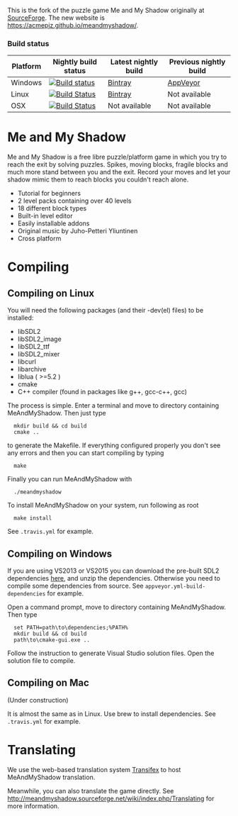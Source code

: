This is the fork of the puzzle game Me and My Shadow originally at [SourceForge](http://meandmyshadow.sourceforge.net/).
The new website is <https://acmepjz.github.io/meandmyshadow/>.

### Build status

| Platform | Nightly build status    | Latest nightly build | Previous nightly build |
|----------|-------------------------|----------------------|------------------------|
| Windows  | [![Build status][1]][4] | [Bintray][6]         | [AppVeyor][4]          |
| Linux    | [![Build Status][2]][5] | [Bintray][6]         | Not available          |
| OSX      | [![Build Status][3]][5] | Not available        | Not available          |

[1]: https://ci.appveyor.com/api/projects/status/t0cfcb54fppa501c/branch/master?svg=true
[2]: https://travis-matrix-badges.herokuapp.com/repos/acmepjz/meandmyshadow/branches/master/1
[3]: https://travis-matrix-badges.herokuapp.com/repos/acmepjz/meandmyshadow/branches/master/2
[4]: https://ci.appveyor.com/project/acmepjz/meandmyshadow/branch/master
[5]: https://travis-ci.org/acmepjz/meandmyshadow
[6]: https://bintray.com/acmepjz/meandmyshadow/meandmyshadow/nightly-build#files

Me and My Shadow
====================
Me and My Shadow is a free libre puzzle/platform game in which you try to reach
the exit by solving puzzles. Spikes, moving blocks, fragile blocks and much
more stand between you and the exit. Record your moves and let your shadow 
mimic them to reach blocks you couldn't reach alone.

 - Tutorial for beginners
 - 2 level packs containing over 40 levels
 - 18 different block types
 - Built-in level editor
 - Easily installable addons
 - Original music by Juho-Petteri Yliuntinen
 - Cross platform

Compiling
=========

Compiling on Linux
------------------

You will need the following packages (and their -dev(el) files) to be installed:

  * libSDL2
  * libSDL2_image
  * libSDL2_ttf
  * libSDL2_mixer
  * libcurl
  * libarchive
  * liblua ( >=5.2 )
  * cmake
  * C++ compiler (found in packages like g++, gcc-c++, gcc)

The process is simple. Enter a terminal and move to directory containing
MeAndMyShadow. Then just type

~~~
  mkdir build && cd build
  cmake ..
~~~

to generate the Makefile. If everything configured properly you don't see any
errors and then you can start compiling by typing

~~~
  make
~~~

Finally you can run MeAndMyShadow with

~~~
  ./meandmyshadow
~~~

To install MeAndMyShadow on your system, run following as root

~~~
  make install
~~~

See `.travis.yml` for example.

Compiling on Windows
--------------------

If you are using VS2013 or VS2015 you can download the pre-built SDL2 dependencies
[here](https://github.com/acmepjz/meandmyshadow/releases/tag/v0.5-devel002),
and unzip the dependencies.
Otherwise you need to compile some dependencies from source. See `appveyor.yml-build-dependencies` for example.

Open a command prompt, move to directory containing
MeAndMyShadow. Then type

~~~
  set PATH=path\to\dependencies;%PATH%
  mkdir build && cd build
  path\to\cmake-gui.exe ..
~~~

Follow the instruction to generate Visual Studio solution files.
Open the solution file to compile.

Compiling on Mac
----------------
(Under construction)

It is almost the same as in Linux. Use brew to install dependencies.
See `.travis.yml` for example.

Translating
===========

We use the web-based translation system [Transifex](https://www.transifex.com/acmepjz/meandmyshadow/)
to host MeAndMyShadow translation.

Meanwhile, you can also translate the game directly. See <http://meandmyshadow.sourceforge.net/wiki/index.php/Translating>
for more information.
